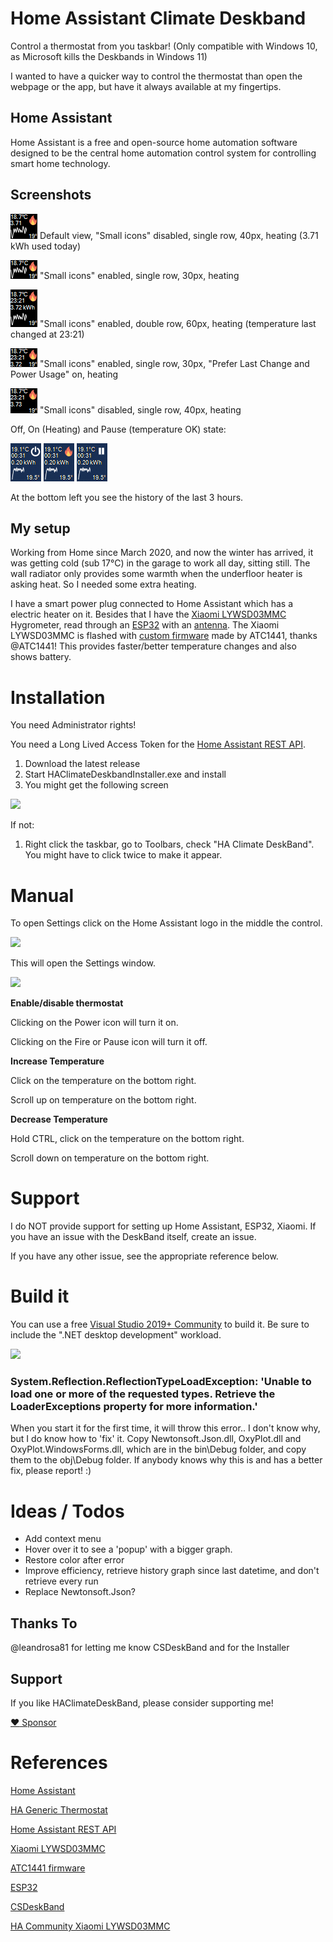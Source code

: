 # Home Assistant Climate Deskband

Control a thermostat from you taskbar! (Only compatible with Windows 10, as Microsoft kills the Deskbands in Windows 11)

I wanted to have a quicker way to control the thermostat than open the webpage or the app, but have it always available at my fingertips.

## Home Assistant

Home Assistant is a free and open-source home automation software designed to be the central home automation control system for controlling smart home technology.

## Screenshots

![](assets/DefaultView40Px.png) Default view, "Small icons" disabled, single row, 40px, heating (3.71 kWh used today)

![](assets/SingleRow30PxSmallIconsHeating.png) "Small icons" enabled, single row, 30px, heating

![](assets/DoubleRow60PxSmallIconsHeating.png) "Small icons" enabled, double row, 60px, heating (temperature last changed at 23:21)

![](assets/SingleRow30PxSmallIconsPreferLastChangePowerUsage.png) "Small icons" enabled, single row, 30px, "Prefer Last Change and Power Usage" on, heating

![](assets/SingleRow40PxHeating.png) "Small icons" disabled, single row, 40px, heating


Off, On (Heating) and Pause (temperature OK) state:

![](assets/ScreenshotOff.png)
![](assets/ScreenshotHeating.png)
![](assets/ScreenshotPause.png)

At the bottom left you see the history of the last 3 hours.

## My setup

Working from Home since March 2020, and now the winter has arrived, it was getting cold (sub 17°C) in the garage to work all day, sitting still. The wall radiator only provides some warmth when the underfloor heater is asking heat. So I needed some extra heating.

I have a smart power plug connected to Home Assistant which has a electric heater on it. Besides that I have the [Xiaomi LYWSD03MMC](https://a.aliexpress.com/_BSEyaG) Hygrometer, read through an [ESP32](https://a.aliexpress.com/_B1IE4Y) with an [antenna](https://a.aliexpress.com/_B1fp7a). The Xiaomi LYWSD03MMC is flashed with [custom firmware](https://github.com/atc1441/ATC_MiThermometer) made by ATC1441, thanks @ATC1441! This provides faster/better temperature changes and also shows battery.

# Installation

You need Administrator rights!

You need a Long Lived Access Token for the [Home Assistant REST API](https://developers.home-assistant.io/docs/api/rest/).

1.  Download the latest release
2.  Start HAClimateDeskbandInstaller.exe and install
3.  You might get the following screen

![](https://user-images.githubusercontent.com/5886900/103490074-9243d500-4e19-11eb-9523-7ae4cf649721.png)

If not:

1.  Right click the taskbar, go to Toolbars, check "HA Climate DeskBand". You might have to click twice to make it appear.

# Manual

To open Settings click on the Home Assistant logo in the middle the control.

![](https://user-images.githubusercontent.com/5886900/103488786-ff526d00-4e0f-11eb-920c-fde3bbd99318.png)

This will open the Settings window.

![](https://user-images.githubusercontent.com/5886900/103456844-4e0de300-4cfa-11eb-85a8-b78b0b07ee31.png)

**Enable/disable thermostat**

Clicking on the Power icon will turn it on.

Clicking on the Fire or Pause icon will turn it off.

**Increase Temperature**

Click on the temperature on the bottom right.

Scroll up on temperature on the bottom right.

**Decrease Temperature**

Hold CTRL, click on the temperature on the bottom right.

Scroll down on temperature on the bottom right.

# Support

I do NOT provide support for setting up Home Assistant, ESP32, Xiaomi. If you have an issue with the DeskBand itself, create an issue.

If you have any other issue, see the appropriate reference below.

# Build it

You can use a free [Visual Studio 2019+ Community](https://visualstudio.microsoft.com/vs/community/) to build it. Be sure to include the ".NET desktop development" workload.

![](https://user-images.githubusercontent.com/5886900/103488252-4ee26a00-4e0b-11eb-88ca-10d720578148.png)

### System.Reflection.ReflectionTypeLoadException: 'Unable to load one or more of the requested types. Retrieve the LoaderExceptions property for more information.'

When you start it for the first time, it will throw this error.. I don't know why, but I do know how to 'fix' it. Copy Newtonsoft.Json.dll, OxyPlot.dll and OxyPlot.WindowsForms.dll, which are in the bin\\Debug folder, and copy them to the obj\\Debug folder. If anybody knows why this is and has a better fix, please report! :)

# Ideas / Todos

*   Add context menu
*   Hover over it to see a 'popup' with a bigger graph.
*   Restore color after error
*   Improve efficiency, retrieve history graph since last datetime, and don't retrieve every run
*   Replace Newtonsoft.Json?

## Thanks To

@leandrosa81 for letting me know CSDeskBand and for the Installer

## Support

If you like HAClimateDeskBand, please consider supporting me!

[:heart: Sponsor](https://github.com/sponsors/KoalaBear84)

# References

[Home Assistant](https://www.home-assistant.io/)

[HA Generic Thermostat](https://www.home-assistant.io/integrations/generic_thermostat/)

[Home Assistant REST API](https://developers.home-assistant.io/docs/api/rest/)

[Xiaomi LYWSD03MMC](https://a.aliexpress.com/_BSEyaG)

[ATC1441 firmware](https://github.com/atc1441/ATC_MiThermometer)

[ESP32](https://a.aliexpress.com/_B1IE4Y)

[CSDeskBand](https://github.com/dsafa/CSDeskBand)

[HA Community Xiaomi LYWSD03MMC](https://community.home-assistant.io/search?q=Xiaomi%20LYWSD03MMC)
